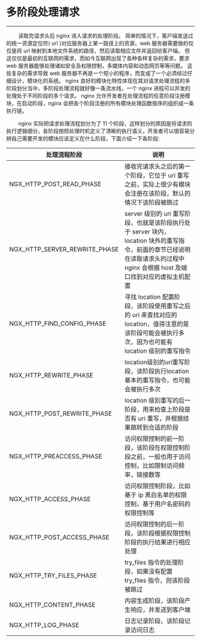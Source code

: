 # 多阶段处理请求
***

&emsp;&emsp;
读取完请求头后 nginx 进入请求的处理阶段。
简单的情况下，客户端发送过的统一资源定位符( url )对应服务器上某一路径上的资源，web 服务器需要做的仅仅是将 url 映射到本地文件系统的路径，然后读取相应文件并返回给客户端。
但这仅仅是最初的互联网的需求，而如今互联网出现了各种各样复杂的需求，要求 web 服务器能够处理诸如安全及权限控制，多媒体内容和动态网页等等问题。
这些复杂的需求导致 web 服务器不再是一个短小的程序，而变成了一个必须经过仔细设计，模块化的系统。
nginx 良好的模块化特性体现在其对请求处理流程的多阶段划分当中，多阶段处理流程就好像一条流水线，一个 nginx 进程可以并发的处理处于不同阶段的多个请求。
nginx 允许开发者在处理流程的任意阶段注册模块，在启动阶段，nginx 会把各个阶段注册的所有模块处理函数按序的组织成一条执行链。

&emsp;&emsp;
nginx 实际把请求处理流程划分为了 11 个阶段，这样划分的原因是将请求的执行逻辑细分，各阶段按照处理时机定义了清晰的执行语义，开发者可以很容易分辨自己需要开发的模块应该定义在什么阶段，下面介绍一下各阶段:

|处理流程阶段|说明|
| --- | --- |
|NGX_HTTP_POST_READ_PHASE|接收完请求头之后的第一个阶段，它位于 uri 重写之前，实际上很少有模块会注册在该阶段，默认的情况下该阶段被跳过|
|NGX_HTTP_SERVER_REWRITE_PHASE|server 级别的 uri 重写阶段，也就是该阶段执行处于 server 块内，location 块外的重写指令，前面的章节已经说明在读取请求头的过程中 nginx 会根据 host 及端口找到对应的虚拟主机配置|
|NGX_HTTP_FIND_CONFIG_PHASE|寻找 location 配置阶段，该阶段使用重写之后的 uri 来查找对应的 location，值得注意的是该阶段可能会被执行多次，因为也可能有 location 级别的重写指令|
|NGX_HTTP_REWRITE_PHASE|location级别的uri重写阶段，该阶段执行location基本的重写指令，也可能会被执行多次|
|NGX_HTTP_POST_REWRITE_PHASE|location 级别重写的后一阶段，用来检查上阶段是否有 uri 重写，并根据结果跳转到合适的阶段|
|NGX_HTTP_PREACCESS_PHASE|访问权限控制的前一阶段，该阶段在权限控制阶段之前，一般也用于访问控制，比如限制访问频率，链接数等|
|NGX_HTTP_ACCESS_PHASE|访问权限控制阶段，比如基于 ip 黑白名单的权限控制，基于用户名密码的权限控制等|
|NGX_HTTP_POST_ACCESS_PHASE|访问权限控制的后一阶段，该阶段根据权限控制阶段的执行结果进行相应处理|
|NGX_HTTP_TRY_FILES_PHASE|try_files 指令的处理阶段，如果没有配置 try_files 指令，则该阶段被跳过|
|NGX_HTTP_CONTENT_PHASE|内容生成阶段，该阶段产生响应，并发送到客户端|
|NGX_HTTP_LOG_PHASE|日志记录阶段，该阶段记录访问日志|
